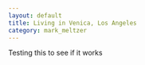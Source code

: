```yaml
---
layout: default
title: Living in Venica, Los Angeles 
category: mark_meltzer
---
```


Testing this to see if it works




